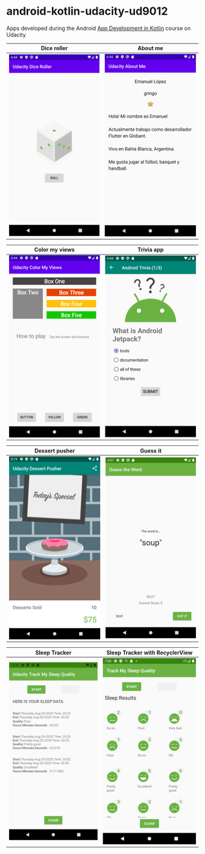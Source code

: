 # android-kotlin-udacity-ud9012
Apps developed during the Android [App Development in Kotlin](https://www.udacity.com/course/developing-android-apps-with-kotlin--ud9012) course on Udacity

Dice roller | About me
--- | ---
<img src="android-kotlin-udacity-dice-roller.png" width="300" alt="Dice roller app screenshot"/> | <img src="android-kotlin-udacity-about-me.png" width="300" alt="About me app screenshot"/>

Color my views | Trivia app
--- | ---
<img src="android-kotlin-udacity-color-my-views.png" width="300" alt="Color my views app screenshot"/> | <img src="android-kotlin-udacity-trivia-app.png" width="300" alt="Trivia app app screenshot"/>

Dessert pusher | Guess it
--- | ---
<img src="android-kotlin-udacity-dessert-pusher.png" width="300" alt="Dessert pusher app screenshot"/> | <img src="android-kotlin-udacity-guess-it.png" width="300" alt="Guess it app screenshot"/>

Sleep Tracker | Sleep Tracker with RecyclerView
--- | ---
<img src="android-kotlin-udacity-sleep-tracker.png" width="300" alt="Sleep Tracker app screenshot"/> | <img src="android-kotlin-udacity-sleep-tracker-recyclerview.png" width="300" alt="Sleep Tracker with RecyclerView app screenshot">
